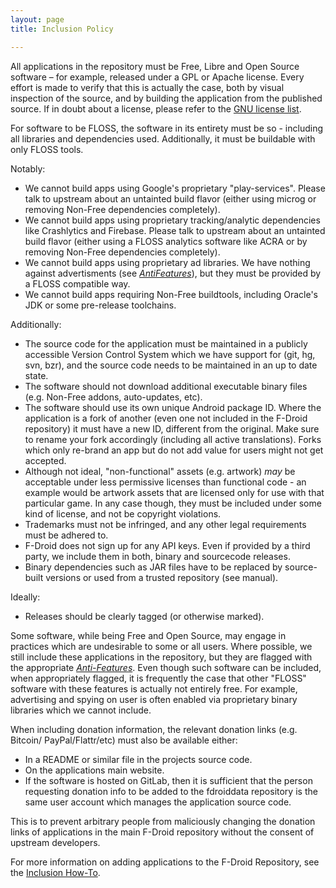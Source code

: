```yaml
---
layout: page
title: Inclusion Policy

---
```


All applications in the repository must be Free, Libre and Open Source
software – for example, released under a GPL or Apache license. Every
effort is made to verify that this is actually the case, both by visual
inspection of the source, and by building the application from the
published source. If in doubt about a license, please refer to the [GNU
license list](https://www.gnu.org/licenses/license-list.html).

For software to be FLOSS, the software in its entirety must be so -
including all libraries and dependencies used. Additionally, it must be
buildable with only FLOSS tools.

Notably:

-   We cannot build apps using Google's proprietary "play-services".
    Please talk to upstream about an untainted build flavor (either
    using microg or removing Non-Free dependencies completely).
-   We cannot build apps using proprietary tracking/analytic
    dependencies like Crashlytics and Firebase. Please talk to upstream
    about an untainted build flavor (either using a FLOSS analytics
    software like ACRA or by removing Non-Free dependencies completely).
-   We cannot build apps using proprietary ad libraries. We have nothing
    against advertisments (see [_AntiFeatures_](https://monitor.f-droid.org/anti-features)),
    but they must be provided by a FLOSS compatible way.
-   We cannot build apps requiring Non-Free buildtools, including
    Oracle's JDK or some pre-release toolchains.

Additionally:

-   The source code for the application must be maintained in a publicly
    accessible Version Control System which we have support for (git,
    hg, svn, bzr), and the source code needs to be maintained in an up
    to date state.
-   The software should not download additional executable binary
    files (e.g. Non-Free addons, auto-updates, etc).
-   The software should use its own unique Android package ID. Where the
    application is a fork of another (even one not included in the
    F-Droid repository) it must have a new ID, different from
    the original. Make sure to rename your fork accordingly (including
    all active translations). Forks which only re-brand an app but do
    not add value for users might not get accepted.
-   Although not ideal, "non-functional" assets (e.g. artwork) *may* be
    acceptable under less permissive licenses than functional code - an
    example would be artwork assets that are licensed only for use with
    that particular game. In any case though, they must be included
    under some kind of license, and not be copyright violations.
-   Trademarks must not be infringed, and any other legal requirements
    must be adhered to.
-   F-Droid does not sign up for any API keys. Even if provided by a
    third party, we include them in both, binary and
    sourcecode releases.
-   Binary dependencies such as JAR files have to be replaced by
    source-built versions or used from a trusted repository
    (see manual).

Ideally:

-   Releases should be clearly tagged (or otherwise marked).

Some software, while being Free and Open Source, may engage in practices
which are undesirable to some or all users. Where possible, we still
include these applications in the repository, but they are flagged with
the appropriate [_Anti-Features_](../Anti-Features). Even though
such software can be included, when appropriately flagged, it is
frequently the case that other "FLOSS" software with these features is
actually not entirely free. For example, advertising and spying on user
is often enabled via proprietary binary libraries which we cannot
include.

When including donation information, the relevant donation links (e.g. Bitcoin/
PayPal/Flattr/etc) must also be available either:

-   In a README or similar file in the projects source code.
-   On the applications main website.
-   If the software is hosted on GitLab, then it is sufficient that the
    person requesting donation info to be added to the fdroiddata repository
    is the same user account which manages the application source code.

This is to prevent arbitrary people from maliciously changing the donation links of
applications in the main F-Droid repository without the consent of upstream developers.

For more information on adding applications to the F-Droid Repository,
see the [Inclusion How-To](../Inclusion_How-To).
